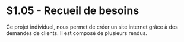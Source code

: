 # S1.05 - Recueil de besoins

Ce projet individuel, nous permet de créer un site internet grâce à des demandes de clients. Il est composé de plusieurs rendus.